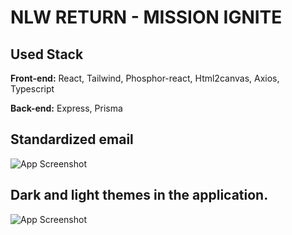 

# NLW RETURN - MISSION IGNITE 

## Used Stack 
**Front-end:** React, Tailwind, Phosphor-react, Html2canvas, Axios, Typescript

**Back-end:** Express, Prisma


## Standardized email
![App Screenshot]("assets/258e205e-5ec3-4229-817c-6890c91ba5f4.png")

## Dark and light themes in the application.
![App Screenshot]("assets/22-08-38.mp4")